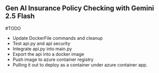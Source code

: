 ## Gen AI Insurance Policy Checking with Gemini 2.5 Flash

#TODO
- Update DockerFile commands and cleanup
- Test api.py and api security
- Integrate api.py into main.py
- Export the api into a docker image 
- Push image to azure container registry
- Pulling it out to deploy as a container under azure container app.